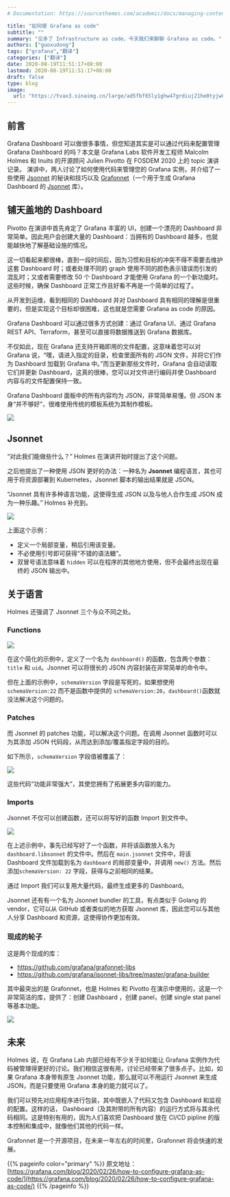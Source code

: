 ```yaml
---
# Documentation: https://sourcethemes.com/academic/docs/managing-content/

title: "如何使 Grafana as code"
subtitle: ""
summary: "见多了 Infrastructure as code，今天我们来聊聊 Grafana as code。"
authors: ["guoxudong"]
tags: ["grafana","翻译"]
categories: ["翻译"]
date: 2020-08-19T11:51:17+08:00
lastmod: 2020-08-19T11:51:17+08:00
draft: false
type: blog
image:
  url: "https://tvax3.sinaimg.cn/large/ad5fbf65ly1ghw47grdiuj21he0tyjw8.jpg"
---
```

## 前言

Grafana Dashboard 可以做很多事情，但您知道其实是可以通过代码来配置管理 Grafana Dashboard 的吗？本文是 Grafana Labs 软件开发工程师 Malcolm Holmes 和 Inuits 的开源顾问 Julien Pivotto 在 FOSDEM 2020 上的 topic 演讲记录。 演讲中，两人讨论了如何使用代码来管理您的 Grafana 实例，并介绍了一些使用 [Jsonnet](http://jsonnet.org/) 的秘诀和技巧以及 [Grafonnet](https://github.com/grafana/grafonnet-libs)（一个用于生成 Grafana Dashboard 的 [Jsonnet](http://jsonnet.org/) 库）。

## 铺天盖地的 Dashboard

Pivotto 在演讲中首先肯定了 Grafana 丰富的 UI，创建一个漂亮的 Dashboard 非常简单。因此用户会创建大量的 Dashboard：当拥有的 Dashboard 越多，也就能越快地了解基础设施的情况。

这一切看起来都很棒，直到一段时间后，因为习惯和目标的冲突不得不需要去维护这套 Dashboard 时；或者处理不同的 graph 使用不同的颜色表示错误而引发的混乱时；又或者需要修改 50 个 Dashboard 才能使用 Grafana 的一个新功能时。这些时候，确保 Dashboard 正常工作且好看不再是一个简单的过程了。

从开发到运维，看到相同的 Dashboard 并对 Dashboard 具有相同的理解是很重要的，但是实现这个目标却很困难，这也就是您需要 Grafana as code 的原因。

Grafana Dashboard 可以通过很多方式创建：通过 Grafana UI、通过 Grafana REST API、Terraform，甚至可以直接将数据推送到 Grafana 数据库。

不仅如此，现在 Grafana 还支持开箱即用的文件配置，这意味着您可以对 Grafana 说，“嘿，请进入指定的目录，检查里面所有的 JSON 文件，并将它们作为 Dashboard 加载到 Grafana 中。”而当更新那些文件时，Grafana 会自动读取它们并更新 Dashboard，这真的很棒，您可以对文件进行编码并使  Dashboard 内容与的文件配置保持一致。

Grafana Dashboard 面板中的所有内容均为 JSON，非常简单易懂。但 JSON 本身“并不够好”，很难使用传统的模板系统为其制作模板。

![](https://tvax1.sinaimg.cn/large/ad5fbf65gy1ghw6c59vh8j22bc1avwlg.jpg)

## Jsonnet

“对此我们能做些什么？” Holmes 在演讲开始时提出了这个问题。

之后他提出了一种使用 JSON 更好的办法：一种名为 **Jsonnet** 编程语言，其也可用于将资源部署到 Kubernetes，Jsonnet 脚本的输出结果就是 JSON。

“Jsonnet 具有许多种语言功能，这使得生成 JSON 以及与他人合作生成 JSON 成为一种乐趣。” Holmes 补充到。

![](https://tva2.sinaimg.cn/large/ad5fbf65gy1ghw6vj3mn3j22bc1av450.jpg)

上面这个示例：

- 定义一个局部变量，稍后引用该变量。
- 不必使用引号即可获得“不错的语法糖”。
- 双冒号语法意味着 `hidden` 可以在程序的其他地方使用，但不会最终出现在最终的 JSON 输出中。

## 关于语言

Holmes 还强调了 Jsonnet 三个与众不同之处。

### Functions

![](https://tvax1.sinaimg.cn/large/ad5fbf65gy1ghw76mjmj8j22bc1av0yt.jpg)

在这个简化的示例中，定义了一个名为 `dashboard()` 的函数，包含两个参数：`title` 和 `uid`。Jsonnet 可以将很长的 JSON 内容封装在非常简单的命令中。

但在上面的示例中，`schemaVersion` 字段是写死的，如果想使用 `schemaVersion:22` 而不是函数中提供的 `schemaVersion:20`，`dashboard()`函数就没法解决这个问题的。

### Patches

而 Jsonnet 的 patches 功能，可以解决这个问题。在调用 Jsonnet 函数时可以为其添加 JSON 代码段，从而达到添加/覆盖指定字段的目的。

如下所示，`schemaVersion` 字段值被覆盖了：

![](https://tva1.sinaimg.cn/large/ad5fbf65gy1ghw7lembckj22bc1av0y8.jpg)

这些代码“功能非常强大”，其使您拥有了拓展更多内容的能力。

### Imports

Jsonnet 不仅可以创建函数，还可以将写好的函数 Import 到文件中。

![](https://tva4.sinaimg.cn/large/ad5fbf65gy1ghw8jfq0s1j22bc1avjyc.jpg)

在上述示例中，事先已经写好了一个函数，并将该函数放入名为 `dashboard.libsonnet` 的文件中。然后在 `main.jsonnet` 文件中，将该 Dashboard 文件加载到名为 `dashboard` 的局部变量中，并调用 `new()` 方法。然后添加`schemaVersion: 22` 字段，获得与之前相同的结果。

通过 Import 我们可以复用大量代码，最终生成更多的 Dashboard。

Jsonnet 还有有一个名为 Jsonnet bundler 的工具，有点类似于 Golang 的 vendor，它可以从 GitHub 或者类似的地方获取 Jsonnet 库，因此您可以与其他人分享 Dashboard 和资源，这使得协作更加有效。

### 现成的轮子

这是两个现成的库：

- https://github.com/grafana/grafonnet-libs
- https://github.com/grafana/jsonnet-libs/tree/master/grafana-builder

其中最突出的是 Grafonnet，也是 Holmes 和 Pivotto 在演示中使用的，这是一个非常简洁的库，提供了：创建 Dashboard ，创建 panel，创建 single stat panel 等基本功能。

![](https://tva4.sinaimg.cn/large/ad5fbf65gy1ghw9403k2zj22bc1avk2w.jpg)

## 未来

Holmes 说，在 Grafana Lab 内部已经有不少关于如何能让 Grafana 实例作为代码被管理得更好的讨论。我们相信这很有用，讨论已经带来了很多点子。比如，如果 Grafana 本身带有原生 Jsonnet 功能，那么就可以不用运行 Jsonnet 来生成 JSON，而是只要使用 Grafana 本身的能力就可以了。

我们可以预先对应用程序进行包装，其中既嵌入了代码又包含 Dashboard 和监视的配置。这样的话， Dashboard（及其附带的所有内容）的运行方式将与其余代码相同。这是特别有用的，因为人们喜欢把 Dashboard 放在 CI/CD pipline 的版本控制和集成中，就像他们其他的代码一样。

Grafonnet 是一个开源项目，在未来一年左右的时间里，Grafonnet 将会快速的发展。

{{% pageinfo color="primary" %}}
原文地址：[https://grafana.com/blog/2020/02/26/how-to-configure-grafana-as-code/](https://grafana.com/blog/2020/02/26/how-to-configure-grafana-as-code/)
{{% /pageinfo %}}
